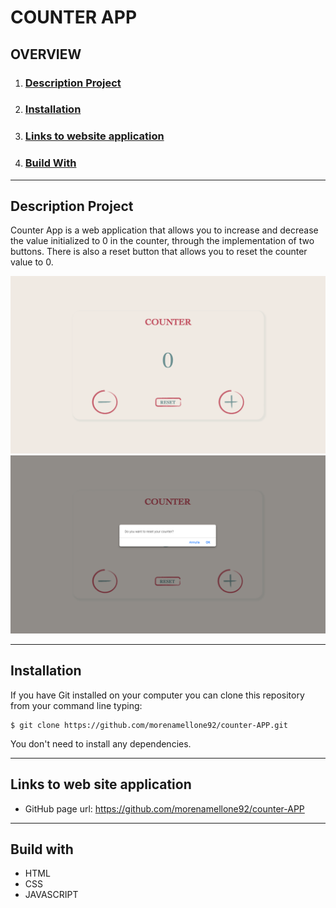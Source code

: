 # COUNTER APP

## OVERVIEW
1. ### [Description Project](#descriptionproject)
2. ### [Installation](#installation)
3. ### [Links to website application](#links)
5. ### [Build With](#buildwith)
***
## Description Project
Counter App is a web application that allows you to increase and decrease the value initialized to 0 in the counter, through the implementation of two buttons.
There is also a reset button that allows you to reset the counter value to 0.

![Counter](/assets/img/counter.png)
![Counter with pop-up](/assets/img/counter-with-pop-up.png)

***

## Installation 
If you have Git installed on your computer you can clone this repository from your command line typing:
```
$ git clone https://github.com/morenamellone92/counter-APP.git
```
You don't need to install any dependencies.

***

## Links to web site application
- GitHub page url: https://github.com/morenamellone92/counter-APP

***

## Build with
- HTML
- CSS
- JAVASCRIPT





